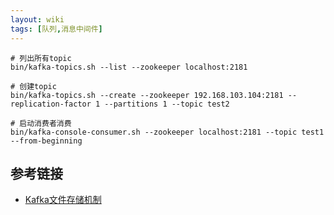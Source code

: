 ```yaml
---
layout: wiki
tags: [队列,消息中间件]
---
```



```shell
# 列出所有topic
bin/kafka-topics.sh --list --zookeeper localhost:2181

# 创建topic
bin/kafka-topics.sh --create --zookeeper 192.168.103.104:2181 --replication-factor 1 --partitions 1 --topic test2

# 启动消费者消费
bin/kafka-console-consumer.sh --zookeeper localhost:2181 --topic test1 --from-beginning
```


## 参考链接

* [Kafka文件存储机制](http://tech.meituan.com/kafka-fs-design-theory.html)

